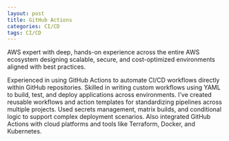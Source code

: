 ```yaml
---
layout: post
title: GitHub Actions
categories: CI/CD
tags: CI/CD
---
```


AWS expert with deep, hands-on experience across the entire AWS ecosystem designing scalable, secure, and cost-optimized environments aligned with best practices.

<!--more-->

Experienced in using GitHub Actions to automate CI/CD workflows directly within GitHub repositories. Skilled in writing custom workflows using YAML to build, test, and deploy applications across environments. I’ve created reusable workflows and action templates for standardizing pipelines across multiple projects. Used secrets management, matrix builds, and conditional logic to support complex deployment scenarios. Also integrated GitHub Actions with cloud platforms and tools like Terraform, Docker, and Kubernetes.
